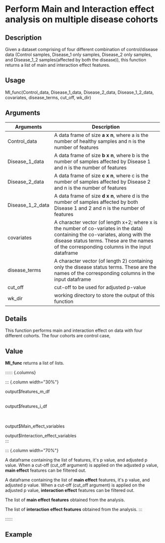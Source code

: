 

# Perform Main and Interaction effect analysis on multiple disease cohorts


## Description 

Given a dataset comprising of four different combination of control/disease data (Control samples, Disease_1 only samples, Disease_2 only samples, and Disease_1_2 samples(affected by both the disease)), this function returns a list of main and interaction effect features.

## Usage 

MI_func(Control_data, Disease_1_data, Disease_2_data, Disease_1_2_data, covariates, disease_terms, cut_off, wk_dir)

## Arguments
|Arguments|Description|
|---|---|
|Control_data|A data frame of size **a x n**, where a is the number of healthy samples and n is the number of features|
|Disease_1_data|A data frame of size **b x n**, where b is the number of samples affected by Disease 1 and n is the number of features|
|Disease_2_data|A data frame of size **c x n**, where c is the number of samples affected by Disease 2 and n is the number of features|
|Disease_1_2_data|A data frame of size **d x n**, where d is the number of samples affected by both Disease 1 and 2 and n is the number of features|
|covariates|A character vector (of length x+2; where x is the number of co-variates in the data) containing the co-variates, along with the disease status terms. These are the names of the corresponding columns in the input dataframe|
|disease_terms|A character vector (of length 2) containing only the disease status terms. These are the names of the corresponding columns in the input dataframe|
|cut_off|cut-off to be used for adjusted p-value|
|wk_dir|working directory to store the output of this function|
## Details

This function performs main and interaction effect on data with four different cohorts. The four cohorts are control case, 

## Value

**MI_func** returns a list of lists. 

:::::: {.columns}

::: {.column width="30%"}

output$features_m_df  
</br>

output$features_i_df
</br>
</br>
</br>



output$Main_effect_variables
</br>

output$Interaction_effect_variables
</br>
:::


::: {.column width="70%"}

A dataframe containing the list of features, it's p value, and adjusted p value. When a cut-off (cut_off argument) is applied on the adjusted p value, **main effect** features can be filtered out.


A dataframe containing the list of **main effect** features, it's p value, and adjusted p value. When a cut-off (cut_off argument) is applied on the adjusted p value, **interaction effect** features can be filtered out.


The list of **main effect features** obtained from the analysis.

The list of **interaction effect features** obtained from the analysis.
:::



::::::


## Example 



















